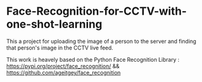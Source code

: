 # Face-Recognition-for-CCTV-with-one-shot-learning
This a project for uploading the image of a person to the server and finding that person's image in the CCTV live feed.

This work is heavely based on the Python Face Recognition Library :
https://pypi.org/project/face_recognition/ && https://github.com/ageitgey/face_recognition

